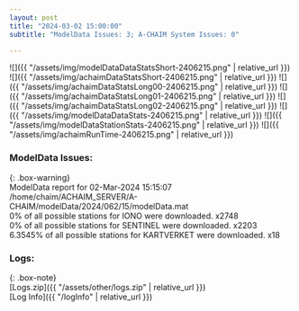 ```yaml
---
layout: post
title: "2024-03-02 15:00:00"
subtitle: "ModelData Issues: 3; A-CHAIM System Issues: 0"

---
```


![]({{ "/assets/img/modelDataDataStatsShort-2406215.png" | relative_url }})
![]({{ "/assets/img/achaimDataStatsShort-2406215.png" | relative_url }})
![]({{ "/assets/img/achaimDataStatsLong00-2406215.png" | relative_url }})
![]({{ "/assets/img/achaimDataStatsLong01-2406215.png" | relative_url }})
![]({{ "/assets/img/achaimDataStatsLong02-2406215.png" | relative_url }})
![]({{ "/assets/img/modelDataDataStats-2406215.png" | relative_url }})
![]({{ "/assets/img/modelDataStationStats-2406215.png" | relative_url }})
![]({{ "/assets/img/achaimRunTime-2406215.png" | relative_url }})


### ModelData Issues:  
  
{: .box-warning}  
 ModelData report for 02-Mar-2024 15:15:07   
 /home/chaim/ACHAIM_SERVER/A-CHAIM/modelData/2024/062/15/modelData.mat   
 0% of all possible stations for IONO were downloaded. x2748   
 0% of all possible stations for SENTINEL were downloaded. x2203   
 6.3545% of all possible stations for KARTVERKET were downloaded. x18   
  


### Logs:  
  
{: .box-note}  
[Logs.zip]({{ "/assets/other/logs.zip" | relative_url }})  
[Log Info]({{ "/logInfo" | relative_url }})  
